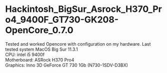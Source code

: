 # Hackintosh_BigSur_Asrock_H370_Pro4_9400F_GT730-GK208-OpenCore_0.7.0
Tested and worked Opencore with configuration on my hardware. Last tested system MacOS Big Sur 11.3.1</br>
CPU: intel i5 9400f</br>
Motherboard: ASRock H370 Pro4</br>
Graphics: Inno 3D GeForce GT 730 1Gb (N730-1SDV-D3BX)
